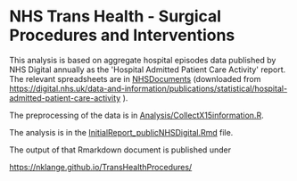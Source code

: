 # NHS Trans Health - Surgical Procedures and Interventions

This analysis is based on aggregate hospital episodes data published by NHS Digital annually as the 'Hospital Admitted Patient Care Activity' report. The relevant spreadsheets are in [NHSDocuments](https://github.com/nklange/TransHealthProcedures/tree/main/NHSDocuments) (downloaded from https://digital.nhs.uk/data-and-information/publications/statistical/hospital-admitted-patient-care-activity ).

The preprocessing of the data is in [Analysis/CollectX15information.R](https://github.com/nklange/TransHealthProcedures/blob/main/Analysis/CollectX15information.R).

The analysis is in the [InitialReport_publicNHSDigital.Rmd](https://github.com/nklange/TransHealthProcedures/blob/main/InitialReport_publicNHSDigital.Rmd) file.

The output of that Rmarkdown document is published under

https://nklange.github.io/TransHealthProcedures/

